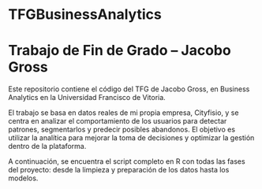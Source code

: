 # TFGBusinessAnalytics

# Trabajo de Fin de Grado – Jacobo Gross

Este repositorio contiene el código del TFG de Jacobo Gross, en Business Analytics en la Universidad Francisco de Vitoria.

El trabajo se basa en datos reales de mi propia empresa, Cityfisio, y se centra en analizar el comportamiento de los usuarios para detectar patrones, segmentarlos y predecir posibles abandonos. El objetivo es utilizar la analítica para mejorar la toma de decisiones y optimizar la gestión dentro de la plataforma.

A continuación, se encuentra el script completo en R con todas las fases del proyecto: desde la limpieza y preparación de los datos hasta los modelos.
